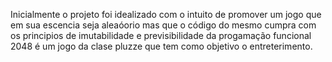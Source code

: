 Inicialmente o projeto foi idealizado com o intuito de promover um jogo
que em sua escencia seja aleaóorio mas que o código do mesmo cumpra com os
principios de imutabilidade e previsibilidade da progamação funcional
2048 é um jogo da clase pluzze que tem como objetivo o entreterimento.
